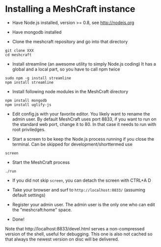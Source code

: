 Installing a MeshCraft instance
===============================

* Have Node.js installed, version >= 0.8, see http://nodejs.org

* Have mongodb installed

* Clone the meshcraft repository and go into that directory
```shell
git clone XXX
cd meshcraft
```

* Install streamline (an awesome utility to simply Node.js coding) It has a global and a local part, so you have to call npm twice
```shell
sudo npm -g install streamline
npm install streamline
```

* Install following node modules in the MeshCraft directory
```shell
npm install mongodb
npm install uglify-js
```

* Edit config.js with your favorite editor.
You likely want to rename the admin user. By default MeshCraft uses port 8833, if you want to run on the standard web port, change it to 80. In that case it needs to run with root priviledges.

* Start a screen to be keep the Node.js process running if you close the terminal. Can be skipped for development/shorttermed use
```shell
screen
```

* Start the MeshCraft process
```shell
./run
```

* If you did not skip ```screen```, you can detach the screen with CTRL+A D

* Take your browser and surf to ```http://localhost:8833/``` (assuming default settings)

* Register your admin user. The admin user is the only one who can edit the "meshcraft:home" space.

* Done!

Note that http://localhost:8833/devel.html serves a non-compressed version of the shell, useful for debugging. This one is also not cached so that always the newest version on disc will be delivered.
